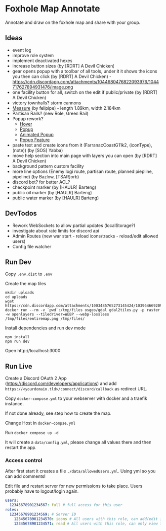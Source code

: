 # Foxhole Map Annotate

Annotate and draw on the foxhole map and share with your group.

## Ideas

* event log
* improve role system
* implement deactivated hexes
* increase button sizes (by [RDRT] A Devil Chicken)
* gear opens popup with a toolbar of all tools, under it it shows the icons you then can click (by [RDRT] A Devil Chicken) - https://cdn.discordapp.com/attachments/1044680476822093976/1044717627894931476/image.png
* one facility button for all, switch on the edit if public/private (by [RDRT] A Devil Chicken)
* victory townhalls? storm cannons
* [Measure](https://viglino.github.io/ol-ext/examples/popup/map.tooltip.measure.html) (by felipipe) - length 1.89km, width 2.184km
* Partisan Rails? (new Role, Green Rail)
* Popup rework?
  * [Hover](https://viglino.github.io/ol-ext/examples/interaction/map.interaction.hover.html)
  * [Popup](http://viglino.github.io/ol-ext/examples/popup/map.popup.html)
  * [Animated Popup](http://viglino.github.io/ol-ext/examples/popup/map.popup.anim.html)
  * [Popup Feature](https://viglino.github.io/ol-ext/examples/popup/map.popup.feature.html)
* paste text and create icons from it (FarranacCoastG11k2, (iconType), (note)) (by [SOS] Yabba)
* move help section into main page with layers you can open (by [RDRT] A Devil Chicken)
* background pattern custom facility
* more line options (Enemy logi route, partisan route, planned piepline, pipeline) (by Bazlow, [TSAR]orb)
* discord bot? for better ACL?
* checkpoint marker (by [HAULR] Barteng)
* public oil marker (by [HAULR] Barteng)
* public water marker  (by [HAULR] Barteng)

## DevTodos

* Rework WebSockets to allow partial updates (localStorage?) 
* investigate about rate limits for discord api
* Admin Routes (new war start - reload icons/tracks - reload/edit allowed users)
* Config file watcher

## Run Dev

Copy `.env.dist` to `.env`

Create the map tiles
```
mkdir uploads
cd uploads
wget https://cdn.discordapp.com/attachments/1003485765273145424/1039646692095574046/entiremap.png
docker run --rm -v `pwd`:/tmp/files osgeo/gdal gdal2tiles.py -p raster -w openlayers --tiledriver=WEBP --webp-lossless /tmp/files/entiremap.png /tmp/files/
```

Install dependencies and run dev mode
```
npm install
npm run dev
```

Open http://localhost:3000

## Run Live

Create a Discord OAuth 2 App (https://discord.com/developers/applications) and add `https://<yourdomain.tld>/connect/discord/callback` as redirect URL.

Copy `docker-compose.yml` to your webserver with docker and a traefik instance.

If not done already, see step how to create the map.

Change Host in `docker-compse.yml`

Run `docker compose up -d`

It will create a `data/config.yml`, please change all values there and then restart the app. 

### Access control

After first start it creates a file `./data/allowedUsers.yml`. Using yml so you can add comments!

Edit file and restart server for new permissions to take place. Users probably have to logout/login again.

```yaml
users:
  12345678901234567: full # full access for this user
roles:
  12345678901234569: # Server ID
    12345678901234570: icons # All users with this role, can add/edit icons
    12345678901234571: read # All users with this role, can only view the map
```
